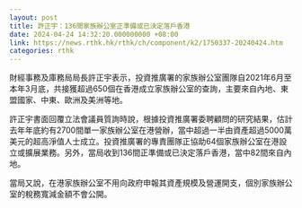 ```yaml
---
layout: post
title: 許正宇：136間家族辦公室正準備或已決定落戶香港
date: 2024-04-24 14:32:20.000000000 +08:00
link: https://news.rthk.hk/rthk/ch/component/k2/1750337-20240424.htm
categories: rthk
---
```


財經事務及庫務局局長許正宇表示，投資推廣署的家族辦公室團隊自2021年6月至本年3月底，共接獲超過650個在香港成立家族辦公室的查詢，主要來自內地、東盟國家、中東、歐洲及美洲等地。

許正宇書面回覆立法會議員質詢時說，根據投資推廣署委聘顧問的研究結果，估計去年年底約有2700間單一家族辦公室在港營辦，當中超過一半由資產超過5000萬美元的超高淨值人士成立。投資推廣署的專責團隊正協助64個家族辦公室在港設立或擴展業務。另外，當局收到136間正準備或已決定落戶香港，當中82間來自內地。

當局又說，在港家族辦公室不用向政府申報其資產規模及營運開支，個別家族辦公室的稅務寬減金額不會公開。
